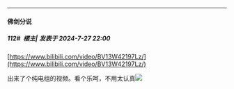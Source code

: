 ﻿
*****

####  佛剑分说  
##### 112#         楼主| 发表于 2024-7-27 22:00

[https://www.bilibili.com/video/BV13W42197Lz/](https://www.bilibili.com/video/BV13W42197Lz/)

出来了个纯电组的视频。看个乐呵，不用太认真<img src="https://static.saraba1st.com/image/smiley/face2017/035.png" referrerpolicy="no-referrer">

